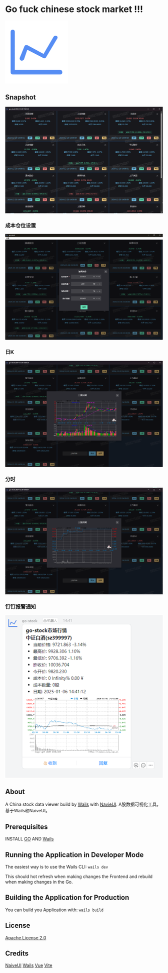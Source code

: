 #  Go fuck chinese stock market !!!
![Wails and NaiveUI](./build/appicon.png)


## Snapshot
![img_1.png](build/screenshot/img_1.png)
### 成本仓位设置
![img.png](build/screenshot/img_4.png)
### 日K
![img_2.png](build/screenshot/img_2.png)
### 分时
![img_3.png](build/screenshot/img_3.png)
### 钉钉报警通知
![img_4.png](build/screenshot/img_5.png)


## About

A China stock data viewer build by  [Wails](https://wails.io/) with [NavieUI](https://www.naiveui.com/).
A股数据可视化工具，基于Wails和NaiveUI。

## Prerequisites
INSTALL [GO](https://golang.org) AND [Wails](https://wails.io/)

## Running the Application in Developer Mode
The easiest way is to use the Wails CLI: `wails dev`

This should hot refresh when making changes the Frontend and rebuild when making changes in the Go.

## Building the Application for Production
 
You can build you Application with: `wails build`


## License
[Apache License 2.0](LICENSE)

## Credits
[NaiveUI](https://www.naiveui.com/)
[Wails](https://wails.io/)
[Vue](https://vuejs.org/)
[Vite](https://vitejs.dev/)